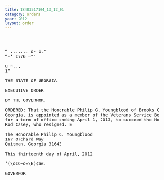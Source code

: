 ```yaml
---
title: 18483517104_13_12_01
category: orders
year: 2012
layout: order
---
```


<pre>  
  

“ ....... o- x."
“-‘ I776 —"'

u ~..,
1“

THE STATE OF GEORGIA

EXECUTIVE ORDER

BY THE GOVERNOR:

ORDERED: That the Honorable Philip G. Youngblood of Brooks County,
Georgia, is appointed as a member of the Veterans Service Board,
for a term of office ending April 1, 2013, to succeed the Honorable
Rod Casey, who resigned. E

The Honorable Philip G. Youngblood
167 Orchard Way
Quitman, Georgia 31643

This thirteenth day of April, 2012

‘(\oIO~o»\E)¢a£.

GOVERNOR

</pre>
